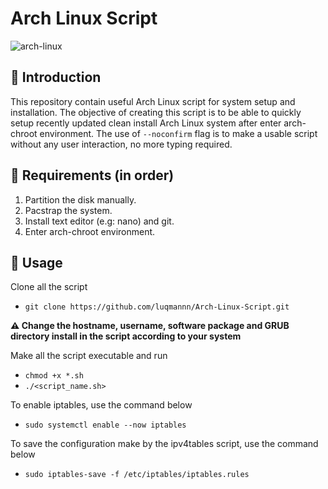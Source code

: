 # Arch Linux Script

![arch-linux](https://archlinux.org/static/logos/archlinux-logo-light-1200dpi.7ccd81fd52dc.png)

## :pushpin: Introduction 

This repository contain useful Arch Linux script for system setup and
installation. The objective of creating this script is to be able to 
quickly setup recently updated clean install Arch Linux system after 
enter arch-chroot environment. The use of `--noconfirm` flag is to 
make a usable script without any user interaction, no more typing required.

## :pushpin: Requirements (in order) 

1. Partition the disk manually.
2. Pacstrap the system.
3. Install text editor (e.g: nano) and git.
4. Enter arch-chroot environment.

## :pushpin: Usage 

Clone all the script
- `git clone https://github.com/luqmannn/Arch-Linux-Script.git`

**:warning: Change the hostname, username, software package and GRUB directory install in the script according to your system**

Make all the script executable and run
- `chmod +x *.sh`
- `./<script_name.sh>`

To enable iptables, use the command below
- `sudo systemctl enable --now iptables`

To save the configuration make by the ipv4tables script, use the command below
- `sudo iptables-save -f /etc/iptables/iptables.rules`